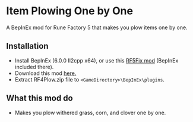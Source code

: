# Item Plowing One by One
 A BepInEx mod for Rune Factory 5 that makes you plow items one by one.

## Installation
- Install BepInEx (6.0.0 Il2cpp x64), or use this [RF5Fix mod](https://github.com/Lyall/RF5Fix) (BepInEx included there).
- Download this mod [here.](https://github.com/PurplefinNeptuna/RF4Plow/releases)
- Extract RF4Plow.zip file to `<GameDirectory>\BepInEx\plugins`.

## What this mod do
- Makes you plow withered grass, corn, and clover one by one.